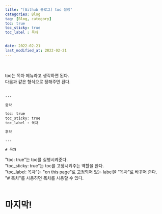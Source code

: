 ```yaml
---
title: "[Github 블로그] toc 설정"
categories: Blog
tag: [Blog, category]
toc: true
toc_sticky: true
toc_label : 목차

 
date: 2022-02-21
last_modified_at: 2022-02-21
---
```

<br><br>
toc는 목차 메뉴라고 생각하면 된다.<br>
다음과 같은 형식으로 정해주면 된다.<br>
<br>
```html
---

중략

toc: true
toc_sticky: true
toc_label : 목차

후략

---

# 목차

```
"toc: true"는 toc를 실행시켜준다.<br>
"toc_sticky: true"는 toc를 고정시켜주는 역할을 한다.<br>
"toc_label: 목차"는 "on this page"로 고정되어 있는 label을 "목차"로 바꾸어 준다.<br>
"# 목차"를 사용하면 목차를 사용할 수 있다.<br>
<br>

# 마지막!